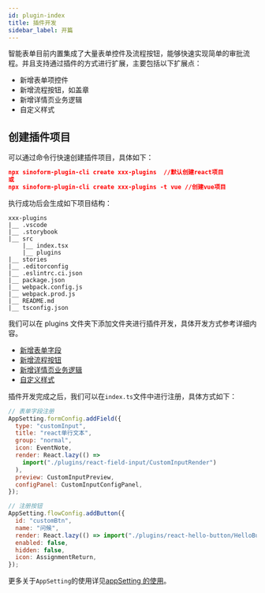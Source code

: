 ```yaml
---
id: plugin-index
title: 插件开发
sidebar_label: 开篇
---
```


智能表单目前内置集成了大量表单控件及流程按钮，能够快速实现简单的审批流程。并且支持通过插件的方式进行扩展，主要包括以下扩展点：

- 新增表单项控件
- 新增流程按钮，如盖章
- 新增详情页业务逻辑
- 自定义样式

## 创建插件项目

可以通过命令行快速创建插件项目，具体如下：

```json
npx sinoform-plugin-cli create xxx-plugins  //默认创建react项目
或
npx sinoform-plugin-cli create xxx-plugins -t vue //创建vue项目
```

执行成功后会生成如下项目结构：

```Makedown
xxx-plugins
|__ .vscode
|__ .storybook
|__ src
    |__ index.tsx
    |__ plugins
|__ stories
|__ .editorconfig
|__ .eslintrc.ci.json
|__ package.json
|__ webpack.config.js
|__ webpack.prod.js
|__ README.md
|__ tsconfig.json
```

我们可以在 plugins 文件夹下添加文件夹进行插件开发，具体开发方式参考详细内容。

- [新增表单字段](plugin-field)
- [新增流程按钮](plugin-button)
- [新增详情页业务逻辑](plugin-detail-page-extend)
- [自定义样式](plugin-css)

插件开发完成之后，我们可以在`index.ts`文件中进行注册，具体方式如下：

```jsx
// 表单字段注册
AppSetting.formConfig.addField({
  type: "customInput",
  title: "react单行文本",
  group: "normal",
  icon: EventNote,
  render: React.lazy(() =>
    import("./plugins/react-field-input/CustomInputRender")
  ),
  preview: CustomInputPreview,
  configPanel: CustomInputConfigPanel,
});

// 注册按钮
AppSetting.flowConfig.addButton({
  id: "customBtn",
  name: "问候",
  render: React.lazy(() => import("./plugins/react-hello-button/HelloButton")),
  enabled: false,
  hidden: false,
  icon: AssignmentReturn,
});
```

更多关于`AppSetting`的使用详见[appSetting 的使用](use-app-setting)。
